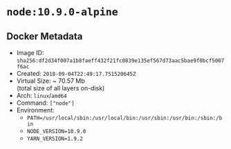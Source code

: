 # `node:10.9.0-alpine`

## Docker Metadata

- Image ID: `sha256:df2d34f007a1b8faeff432f21fc0839e135ef567d73aac5bae9f0bcf5007f6ac`
- Created: `2018-09-04T22:49:17.751520645Z`
- Virtual Size: ~ 70.57 Mb  
  (total size of all layers on-disk)
- Arch: `linux`/`amd64`
- Command: `["node"]`
- Environment:
  - `PATH=/usr/local/sbin:/usr/local/bin:/usr/sbin:/usr/bin:/sbin:/bin`
  - `NODE_VERSION=10.9.0`
  - `YARN_VERSION=1.9.2`
